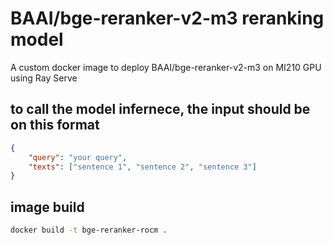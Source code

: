 # BAAI/bge-reranker-v2-m3 reranking model
A custom docker image to deploy BAAI/bge-reranker-v2-m3 on MI210 GPU using Ray Serve


## to call the model infernece, the input should be on this format

```json
{
    "query": "your query",
    "texts": ["sentence 1", "sentence 2", "sentence 3"]
}
```

## image build
```sh
docker build -t bge-reranker-rocm .
```
